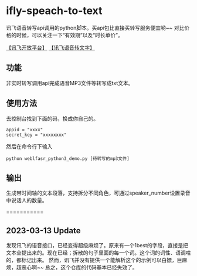 # ifly-speach-to-text

讯飞语音转写api调用的python脚本。买api包比直接买转写服务便宜哟~~
对比价格的时候，可以关注一下“有效期”以及“时长单价”。

[【讯飞开放平台】](https://www.xfyun.cn/services/lfasr#anchor4503211)
[【讯飞语音转文字】](https://www.iflyrec.com/html/addMachineOrder.html)

## 功能
非实时转写调用api完成语音MP3文件等转写成txt文本。

## 使用方法

去控制台找到下面的码，换成你自己的。
```
appid = "xxxx"
secret_key = "xxxxxxxx"
```


然后在命令行下输入

```python weblfasr_python3_demo.py [待转写的mp3文件]```


## 输出
生成带时间轴的文本段落，支持拆分不同角色，可通过speaker_number设置录音中说话人的数量。

===========

## 2023-03-13  Update

发现讯飞的语音接口，已经变得超级麻烦了。原来有一个1best的字段，直接是把文本全提出来的。现在已经；拆散的句子里面的每一个词。这个词的词性、语调啥的，都标记出来。
然而，讯飞并没有提供一个能解析这个的示例可以白嫖，巨麻烦，超恶心啊~~
总之，这个仓库的代码基本已经失效了。
